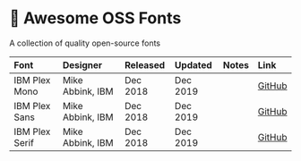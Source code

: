 # 📓 Awesome OSS Fonts

A collection of quality open-source fonts

| Font           | Designer         | Released | Updated  | Notes | Link                                  |
|:---------------|:-----------------|:---------|:---------|:------|:--------------------------------------|
| IBM Plex Mono  | Mike Abbink, IBM | Dec 2018 | Dec 2019 |       | [GitHub](https://github.com/IBM/plex) |
| IBM Plex Sans  | Mike Abbink, IBM | Dec 2018 | Dec 2019 |       | [GitHub](https://github.com/IBM/plex) |
| IBM Plex Serif | Mike Abbink, IBM | Dec 2018 | Dec 2019 |       | [GitHub](https://github.com/IBM/plex) |
